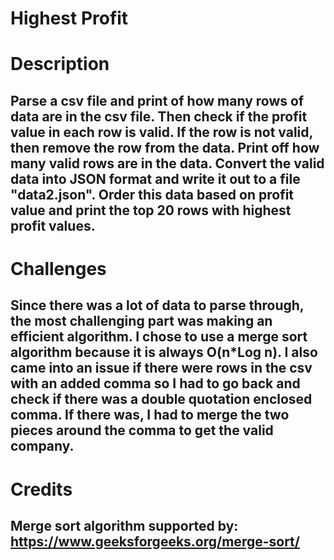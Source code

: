 # Highest Profit

# Description
## Parse a csv file and print of how many rows of data are in the csv file. Then check if the profit value in each row is valid. If the row is not valid, then remove the row from the data. Print off how many valid rows are in the data. Convert the valid data into JSON format and write it out to a file "data2.json". Order this data based on profit value and print the top 20 rows with highest profit values. 

# Challenges
## Since there was a lot of data to parse through, the most challenging part was making an efficient algorithm. I chose to use a merge sort algorithm because it is always O(n*Log n). I also came into an issue if there were rows in the csv with an added comma so I had to go back and check if there was a double quotation enclosed comma. If there was, I had to merge the two pieces around the comma to get the valid company. 
# Credits
## Merge sort algorithm supported by: https://www.geeksforgeeks.org/merge-sort/ 